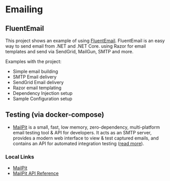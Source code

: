 # Emailing

## FluentEmail

This project shows an example of using [FluentEmail](https://github.com/lukencode/FluentEmail). FluentEmail is an easy way to send email from .NET and .NET Core. using Razor for
email templates and send via SendGrid, MailGun, SMTP and more.

Examples with the project:

* Simple email building
* SMTP Email delivery
* SendGrid Email delivery
* Razor email templating
* Dependency Injection setup
* Sample Configuration setup

## Testing (via docker-compose)

* [MailPit](https://mailpit.axllent.org/) is a small, fast, low memory, zero-dependency, multi-platform email testing tool & API for developers. It acts as an SMTP server, provides
  a modern web interface to view & test captured emails, and contains an API for automated integration testing ([read more](https://mailpit.axllent.org/about/)).

### Local Links

* [MailPit](http://localhost:8025/)
* [MailPit API Reference](http://localhost:8025/api/v1/)
